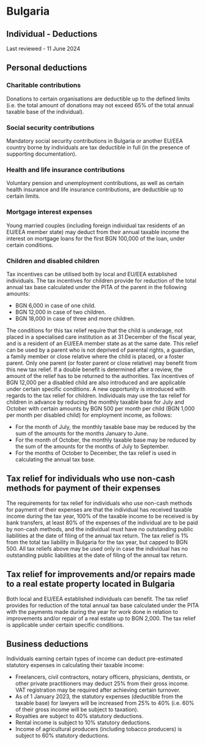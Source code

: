 # Bulgaria
## Individual - Deductions
Last reviewed - 11 June 2024
## Personal deductions
### Charitable contributions
Donations to certain organisations are deductible up to the defined limits (i.e. the total amount of donations may not exceed 65% of the total annual taxable base of the individual).
### Social security contributions
Mandatory social security contributions in Bulgaria or another EU/EEA country borne by individuals are tax deductible in full (in the presence of supporting documentation).
### Health and life insurance contributions
Voluntary pension and unemployment contributions, as well as certain health insurance and life insurance contributions, are deductible up to certain limits.
### Mortgage interest expenses
Young married couples (including foreign individual tax residents of an EU/EEA member state) may deduct from their annual taxable income the interest on mortgage loans for the first BGN 100,000 of the loan, under certain conditions.
### Children and disabled children
Tax incentives can be utilised both by local and EU/EEA established individuals. The tax incentives for children provide for reduction of the total annual tax base calculated under the PITA of the parent in the following amounts:
  * BGN 6,000 in case of one child.
  * BGN 12,000 in case of two children.
  * BGN 18,000 in case of three and more children.


The conditions for this tax relief require that the child is underage, not placed in a specialised care institution as at 31 December of the fiscal year, and is a resident of an EU/EEA member state as at the same date. This relief can be used by a parent who is not deprived of parental rights, a guardian, a family member or close relative where the child is placed, or a foster parent. Only one parent (or foster parent or close relative) may benefit from this new tax relief. If a double benefit is determined after а review, the amount of the relief has to be returned to the authorities. 
Tax incentives of BGN 12,000 per a disabled child are also introduced and are applicable under certain specific conditions.
A new opportunity is introduced with regards to the tax relief for children. Individuals may use the tax relief for children in advance by reducing the monthly taxable base for July and October with certain amounts by BGN 500 per month per child (BGN 1,000 per month per disabled child) for employment income, as follows:
  * For the month of July, the monthly taxable base may be reduced by the sum of the amounts for the months January to June.
  * For the month of October, the monthly taxable base may be reduced by the sum of the amounts for the months of July to September.
  * For the months of October to December, the tax relief is used in calculating the annual tax base.


## Tax relief for individuals who use non-cash methods for payment of their expenses
The requirements for tax relief for individuals who use non-cash methods for payment of their expenses are that the individual has received taxable income during the tax year, 100% of the taxable income to be received is by bank transfers, at least 80% of the expenses of the individual are to be paid by non-cash methods, and the individual must have no outstanding public liabilities at the date of filing of the annual tax return. The tax relief is 1% from the total tax liability in Bulgaria for the tax year, but capped to BGN 500.
All tax reliefs above may be used only in case the individual has no outstanding public liabilities at the date of filing of the annual tax return.
## Tax relief for improvements and/or repairs made to a real estate property located in Bulgaria
Both local and EU/EEA established individuals can benefit. The tax relief provides for reduction of the total annual tax base calculated under the PITA with the payments made during the year for work done in relation to improvements and/or repair of a real estate up to BGN 2,000.
The tax relief is applicable under certain specific conditions.
## Business deductions
Individuals earning certain types of income can deduct pre-estimated statutory expenses in calculating their taxable income:
  * Freelancers, civil contractors, notary officers, physicians, dentists, or other private practitioners may deduct 25% from their gross income. VAT registration may be required after achieving certain turnover.
  * As of 1 January 2023, the statutory expenses (deductible from the taxable base) for lawyers will be increased from 25% to 40% (i.e. 60% of their gross income will be subject to taxation).
  * Royalties are subject to 40% statutory deductions.
  * Rental income is subject to 10% statutory deductions.
  * Income of agricultural producers (including tobacco producers) is subject to 60% statutory deductions.


